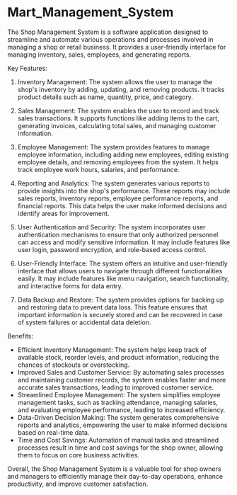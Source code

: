 # Mart_Management_System

The Shop Management System is a software application designed to streamline and automate various operations and processes involved in managing a shop or retail business. It provides a user-friendly interface for managing inventory, sales, employees, and generating reports.

Key Features:
1. Inventory Management: The system allows the user to manage the shop's inventory by adding, updating, and removing products. It tracks product details such as name, quantity, price, and category.

2. Sales Management: The system enables the user to record and track sales transactions. It supports functions like adding items to the cart, generating invoices, calculating total sales, and managing customer information.

3. Employee Management: The system provides features to manage employee information, including adding new employees, editing existing employee details, and removing employees from the system. It helps track employee work hours, salaries, and performance.

4. Reporting and Analytics: The system generates various reports to provide insights into the shop's performance. These reports may include sales reports, inventory reports, employee performance reports, and financial reports. This data helps the user make informed decisions and identify areas for improvement.

5. User Authentication and Security: The system incorporates user authentication mechanisms to ensure that only authorized personnel can access and modify sensitive information. It may include features like user login, password encryption, and role-based access control.

6. User-Friendly Interface: The system offers an intuitive and user-friendly interface that allows users to navigate through different functionalities easily. It may include features like menu navigation, search functionality, and interactive forms for data entry.

7. Data Backup and Restore: The system provides options for backing up and restoring data to prevent data loss. This feature ensures that important information is securely stored and can be recovered in case of system failures or accidental data deletion.

Benefits:
- Efficient Inventory Management: The system helps keep track of available stock, reorder levels, and product information, reducing the chances of stockouts or overstocking.
- Improved Sales and Customer Service: By automating sales processes and maintaining customer records, the system enables faster and more accurate sales transactions, leading to improved customer service.
- Streamlined Employee Management: The system simplifies employee management tasks, such as tracking attendance, managing salaries, and evaluating employee performance, leading to increased efficiency.
- Data-Driven Decision Making: The system generates comprehensive reports and analytics, empowering the user to make informed decisions based on real-time data.
- Time and Cost Savings: Automation of manual tasks and streamlined processes result in time and cost savings for the shop owner, allowing them to focus on core business activities.

Overall, the Shop Management System is a valuable tool for shop owners and managers to efficiently manage their day-to-day operations, enhance productivity, and improve customer satisfaction.
